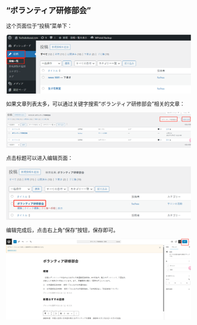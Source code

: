 ## “ボランティア研修部会”

这个页面位于“投稿”菜单下：

![alt text](../../../images/image-74.png)

如果文章列表太多，可以通过关键字搜索“ボランティア研修部会”相关的文章：

![alt text](../../../images2/img2-1/image-14.png)

点击标题可以进入编辑页面：

![alt text](../../../images2/img2-1/image-15.png)

编辑完成后，点击右上角“保存”按钮，保存即可。

![alt text](../../../images2/img2-1/image-16.png)
